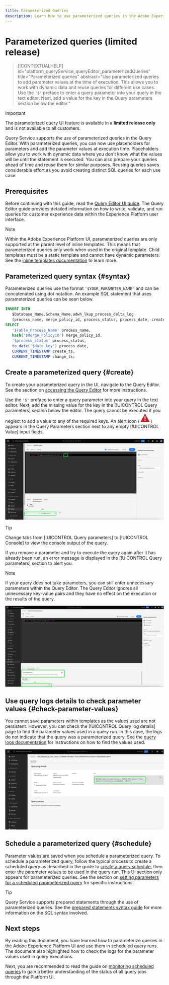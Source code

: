 ```yaml
---
title: Parameterized Queries
description: Learn how to use parameterized queries in the Adobe Experience Platform UI.
---
```

# Parameterized queries (limited release)

>[!CONTEXTUALHELP]
>id="platform_queryService_queryEditor_parameterizedQueries"
>title="Parameterized queries"
>abstract="Use parameterized queries to add parameter values at the time of execution. This allows you to work with dynamic data and reuse queries for different use cases. Use the `'$'` preface to enter a query parameter into your query in the text editor. Next, add a value for the key in the Query parameters section below the editor."

>[!IMPORTANT]
>
>The parameterized query UI feature is available in a **limited release only** and is not available to all customers.

Query Service supports the use of parameterized queries in the Query Editor. With parameterized queries, you can now use placeholders for parameters and add the parameter values at execution time. Placeholders allow you to work with dynamic data where you don't know what the values will be until the statement is executed. You can also prepare your queries ahead of time and reuse them for similar purposes. Reusing queries saves considerable effort as you avoid creating distinct SQL queries for each use case.

## Prerequisites

Before continuing with this guide, read the [Query Editor UI guide](./user-guide.md). The Query Editor guide provides detailed information on how to write, validate, and run queries for customer experience data within the Experience Platform user interface.

>[!NOTE]
>
>Within the Adobe Experience Platform UI, parameterized queries are only supported at the parent level of inline templates. This means that parameterized queries only work when used in the original template. Child templates must be a static template and cannot have dynamic parameters. See the [inline templates documentation](../essential-concepts/inline-templates.md) to learn more.

## Parameterized query syntax {#syntax}

Parameterized queries use the format `'$YOUR_PARAMETER_NAME'` and can be concatenated using dot notation. An example SQL statement that uses parameterized queries can be seen below.

```sql
INSERT INTO
   $Database_Name.Schema_Name.adwh_lkup_process_delta_log
   (process_name, merge_policy_id, process_status, process_date, create_ts, change_ts)
SELECT
   '$Table_Process_Name' process_name,
   hash('$Merge_PolicyID') merge_policy_id,
   '$process_status' process_status,
   to_date('$date_key') process_date,
   CURRENT_TIMESTAMP create_ts,
   CURRENT_TIMESTAMP change_ts;
```

## Create a parameterized query {#create}

To create your parameterized query in the UI, navigate to the Query Editor. See the section on [accessing the Query Editor](./user-guide.md#accessing-query-editor) for more instructions.

Use the `'$'` preface to enter a query parameter into your query in the text editor. Next, add the missing value for the key in the [!UICONTROL Query parameters] section below the editor. The query cannot be executed if you neglect to add a value to any of the required keys. An alert icon (![An alert icon.](../images/ui/parameterized-queries/alert-icon.png)) appears in the Query Parameters section next to any empty [!UICONTROL Value] input fields.

![The Query Editor with a parameterized query and the Query parameters section highlighted.](../images/ui/parameterized-queries/parameterized-query.png)

>[!TIP]
>
>Change tabs from [!UICONTROL Query parameters] to [!UICONTROL Console] to view the console output of the query. 

If you remove a parameter and try to execute the query again after it has already been run, an error message is displayed in the [!UICONTROL Query parameters] section to alert you.

>[!NOTE]
>
>If your query does not take parameters, you can still enter unnecessary parameters within the Query Editor. The Query Editor ignores all unnecessary key-value pairs and they have no effect on the execution or the results of the query.

![The Query Editor with an empty value field and the query parameters error highlighted.](../images/ui/parameterized-queries/query-parameter-error.png)

## Use query logs details to check parameter values {#check-parameter-values}

You cannot save parameters within templates as the values used are not persistent. However, you can check the [!UICONTROL Query log details] page to find the parameter values used in a query run. In this case, the logs do not indicate that the query was a parameterized query. See the [query logs documentation](./query-logs.md) for instructions on how to find the values used.

![The query logs view with the SQL of a parameterized query highlighted in the details section.](../images/ui/parameterized-queries/parameterized-query-logs.png)

<!-- improve screenshot above ^ I am waiting for a scheduled run to complete -->

## Schedule a parameterized query {#schedule}

Parameter values are saved when you schedule a parameterized query. To schedule a parameterized query, follow the typical process to create a scheduled query as described in the guide to [create a query schedule](./query-schedules.md#create-schedule), then enter the parameter values to be used in the query run. This UI section only appears for parameterized queries. See the section on [setting parameters for a scheduled parameterized query](./query-schedules.md#set-parameters) for specific instructions.

>[!TIP]
>
>Query Service supports prepared statements through the use of parameterized queries. See the [prepared statements syntax guide](../sql/prepared-statements.md) for more information on the SQL syntax involved.

## Next steps

By reading this document, you have learned how to parameterize queries in the Adobe Experience Platform UI and use them in scheduled query runs. The document also highlighted how to check the logs for the parameter values used in query executions.

Next, you are recommended to read the guide on [monitoring scheduled queries](./monitor-queries.md) to gain a better understanding of the status of all query jobs through the Platform UI.
